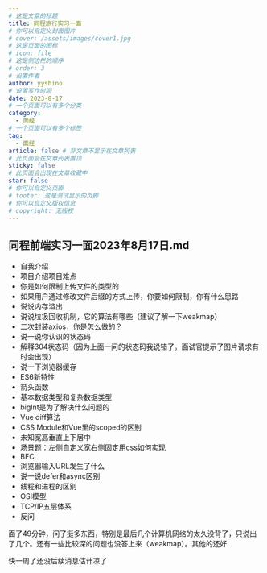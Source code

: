 ```yaml
---
# 这是文章的标题
title: 同程旅行实习一面
# 你可以自定义封面图片
# cover: /assets/images/cover1.jpg
# 这是页面的图标
# icon: file
# 这是侧边栏的顺序
# order: 3
# 设置作者
author: yyshino
# 设置写作时间
date: 2023-8-17
# 一个页面可以有多个分类
category:
  - 面经
# 一个页面可以有多个标签
tag:
  - 面经
article: false # 非文章不显示在文章列表
# 此页面会在文章列表置顶
sticky: false
# 此页面会出现在文章收藏中
star: false
# 你可以自定义页脚
# footer: 这是测试显示的页脚
# 你可以自定义版权信息
# copyright: 无版权
---
```


## 同程前端实习一面2023年8月17日.md



- 自我介绍
- 项目介绍项目难点
- 你是如何限制上传文件的类型的
- 如果用户通过修改文件后缀的方式上传，你要如何限制，你有什么思路
- 说说内存溢出
- 说说垃圾回收机制，它的算法有哪些（建议了解一下weakmap）
- 二次封装axios，你是怎么做的？
- 说一说你认识的状态码
- 解释304状态码（因为上面一问的状态码我说错了。面试官提示了图片请求有时会出现）
- 说一下浏览器缓存
- ES6新特性
- 箭头函数
- 基本数据类型和复杂数据类型
- bigInt是为了解决什么问题的
- Vue diff算法
- CSS Module和Vue里的scoped的区别
- 未知宽高垂直上下居中
- 场景题：左侧自定义宽右侧固定用css如何实现
- BFC
- 浏览器输入URL发生了什么
- 说一说defer和async区别
- 线程和进程的区别
- OSI模型
- TCP/IP五层体系
- 反问



面了49分钟，问了挺多东西，特别是最后几个计算机网络的太久没背了，只说出了几个。还有一些比较深的问题也没答上来（weakmap）。其他的还好



快一周了还没后续消息估计凉了
